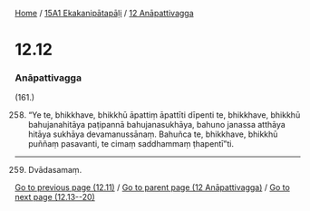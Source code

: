 
[Home](/) / [15A1 Ekakanipātapāḷi](../../15A1.md) / [12 Anāpattivagga](../12.md)

# 12.12

### Anāpattivagga

(161.)

258. “Ye te, bhikkhave, bhikkhū āpattiṃ āpattīti dīpenti te, bhikkhave, bhikkhū bahujanahitāya paṭipannā bahujanasukhāya, bahuno janassa atthāya hitāya sukhāya devamanussānaṃ. Bahuñca te, bhikkhave, bhikkhū puññaṃ pasavanti, te cimaṃ saddhammaṃ ṭhapentī”ti.

---

259. Dvādasamaṃ.



[Go to previous page (12.11)](12.11.md) / [Go to parent page (12 Anāpattivagga)](../12.md) / [Go to next page (12.13--20)](12.13--20.md)


